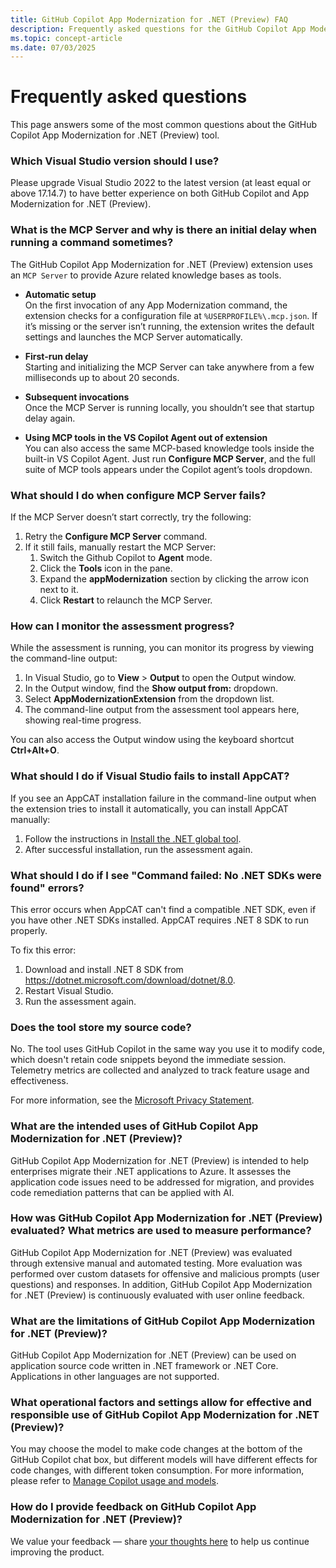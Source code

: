 ```yaml
---
title: GitHub Copilot App Modernization for .NET (Preview) FAQ
description: Frequently asked questions for the GitHub Copilot App Modernization for .NET
ms.topic: concept-article
ms.date: 07/03/2025
---
```


# Frequently asked questions

This page answers some of the most common questions about the GitHub Copilot App Modernization for .NET (Preview) tool.

### Which Visual Studio version should I use?

Please upgrade Visual Studio 2022 to the latest version (at least equal or above 17.14.7) to have better experience on both GitHub Copilot and App Modernization for .NET (Preview).

### What is the MCP Server and why is there an initial delay when running a command sometimes?

The GitHub Copilot App Modernization for .NET (Preview) extension uses an `MCP Server` to provide Azure related knowledge bases as tools.

- **Automatic setup**  
  On the first invocation of any App Modernization command, the extension checks for a configuration file at `%USERPROFILE%\.mcp.json`. If it’s missing or the server isn’t running, the extension writes the default settings and launches the MCP Server automatically.

- **First-run delay**  
  Starting and initializing the MCP Server can take anywhere from a few milliseconds up to about 20 seconds.

- **Subsequent invocations**  
  Once the MCP Server is running locally, you shouldn’t see that startup delay again.

- **Using MCP tools in the VS Copilot Agent out of extension**  
  You can also access the same MCP-based knowledge tools inside the built-in VS Copilot Agent. Just run **Configure MCP Server**, and the full suite of MCP tools appears under the Copilot agent’s tools dropdown.

### What should I do when configure MCP Server fails?

If the MCP Server doesn’t start correctly, try the following:

1. Retry the **Configure MCP Server** command.  
2. If it still fails, manually restart the MCP Server:
   1. Switch the Github Copilot to **Agent** mode.  
   1. Click the **Tools** icon in the pane.  
   1. Expand the **appModernization** section by clicking the arrow icon next to it.  
   1. Click **Restart** to relaunch the MCP Server.
 
### How can I monitor the assessment progress?

While the assessment is running, you can monitor its progress by viewing the command-line output:

1. In Visual Studio, go to **View** > **Output** to open the Output window.
1. In the Output window, find the **Show output from:** dropdown.
1. Select **AppModernizationExtension** from the dropdown list.
1. The command-line output from the assessment tool appears here, showing real-time progress.

You can also access the Output window using the keyboard shortcut **Ctrl+Alt+O**.

### What should I do if Visual Studio fails to install AppCAT?

If you see an AppCAT installation failure in the command-line output when the extension tries to install it automatically, you can install AppCAT manually:

1. Follow the instructions in [Install the .NET global tool](/dotnet/azure/migration/appcat/install#install-the-net-global-tool).
1. After successful installation, run the assessment again.

### What should I do if I see "Command failed: No .NET SDKs were found" errors?

This error occurs when AppCAT can't find a compatible .NET SDK, even if you have other .NET SDKs installed. AppCAT requires .NET 8 SDK to run properly.

To fix this error:

1. Download and install .NET 8 SDK from <https://dotnet.microsoft.com/download/dotnet/8.0>.
1. Restart Visual Studio.
1. Run the assessment again.

### Does the tool store my source code?

No. The tool uses GitHub Copilot in the same way you use it to modify code, which doesn't retain code snippets beyond the immediate session. Telemetry metrics are collected and analyzed to track feature usage and effectiveness.

For more information, see the [Microsoft Privacy Statement](https://go.microsoft.com/fwlink/?LinkId=521839).

### What are the intended uses of GitHub Copilot App Modernization for .NET (Preview)?

GitHub Copilot App Modernization for .NET (Preview) is intended to help enterprises migrate their .NET applications to Azure. It assesses the application code issues need to be addressed for migration, and provides code remediation patterns that can be applied with AI.

### How was GitHub Copilot App Modernization for .NET (Preview) evaluated? What metrics are used to measure performance? 

GitHub Copilot App Modernization for .NET (Preview) was evaluated through extensive manual and automated testing. More evaluation was performed over custom datasets for offensive and malicious prompts (user questions) and responses. In addition, GitHub Copilot App Modernization for .NET (Preview) is continuously evaluated with user online feedback.

### What are the limitations of GitHub Copilot App Modernization for .NET (Preview)?

GitHub Copilot App Modernization for .NET (Preview) can be used on application source code written in .NET framework or .NET Core. Applications in other languages are not supported.

### What operational factors and settings allow for effective and responsible use of GitHub Copilot App Modernization for .NET (Preview)?

You may choose the model to make code changes at the bottom of the GitHub Copilot chat box, but different models will have different effects for code changes, with different token consumption. For more information, please refer to [Manage Copilot usage and models](https://learn.microsoft.com/en-us/visualstudio/ide/copilot-usage-and-models).

### How do I provide feedback on GitHub Copilot App Modernization for .NET (Preview)? 

We value your feedback — share [your thoughts here](https://aka.ms/AM4DFeedback) to help us continue improving the product.